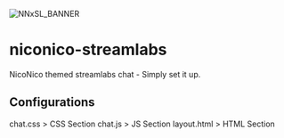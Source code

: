 ![NNxSL_BANNER](https://i.imgur.com/syHt4D3.png)

# niconico-streamlabs
NicoNico themed streamlabs chat - Simply set it up.


## Configurations

chat.css > CSS Section
chat.js > JS Section
layout.html > HTML Section
